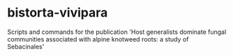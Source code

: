# bistorta-vivipara
Scripts and commands for the publication 'Host generalists dominate fungal communities associated with alpine knotweed roots: a study of Sebacinales'

